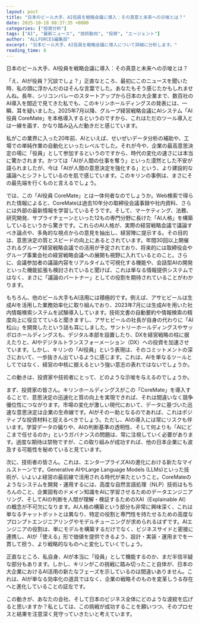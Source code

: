 ```yaml
---
layout: post
title: "日本のビール大手、AI役員を戦略会議に導入：その真意と未来への示唆とは？"
date: 2025-10-18 08:37:35 +0000
categories: ["投資分析"]
tags: ["AI", "最新ニュース", "技術動向", "投資", "エージェント"]
author: "ALLFORCES編集部"
excerpt: "日本ビール大手、AI役員を戦略会議に導入について詳細に分析します。"
reading_time: 8
---
```


日本のビール大手、AI役員を戦略会議に導入：その真意と未来への示唆とは？

「え、AIが役員？冗談でしょ？」正直なところ、最初にこのニュースを聞いた時、私の頭に浮かんだのはそんな言葉でした。あなたもそう感じたかもしれませんね。長年、シリコンバレーのスタートアップから日本の大企業まで、数百社のAI導入を間近で見てきた私でも、このキリンホールディングスの発表には、一瞬、耳を疑いました。2025年7月以降、グループ経営戦略会議にAIシステム「AI役員 CoreMate」を本格導入するというのですから、これはただのツール導入とは一線を画す、かなり踏み込んだ動きだと感じています。

私がこの業界に入った20年前、AIといえば、せいぜいデータ分析の補助や、工場での単純作業の自動化といったレベルでした。それが今や、企業の最高意思決定の場に「役員」として参加するというのですから、時代の変化の速さには本当に驚かされます。かつては「AIが人間の仕事を奪う」といった漠然とした不安が語られましたが、今は「AIが人間の意思決定を強化する」という、より建設的な議論へとシフトしているのを肌で感じています。このキリンの事例は、まさにその最先端を行くものと言えるでしょう。

では、この「AI役員 CoreMate」とは一体何者なのでしょうか。Web検索で得られた情報によると、CoreMateは過去10年分の取締役会議事録や社内資料、さらには外部の最新情報を学習しているそうです。そして、マーケティング、法務、研究開発、サプライチェーンといった12もの専門分野に長けた「AI人格」を構築しているというから驚きです。これらのAI人格が、実際の経営戦略会議で議論すべき論点や、多角的な視点からの意見を抽出し、経営陣に提示する。その目的は、意思決定の質とスピードの向上にあるとされています。年間30回以上開催されるグループ経営戦略会議での活用が予定されており、将来的には取締役会やグループ事業会社の経営戦略会議への展開も視野に入れているとのこと。さらに、会議参加者の議論内容をリアルタイムで可視化する機能や、会話型AIの開発といった機能拡張も検討されていると聞けば、これは単なる情報提供システムではなく、まさに「議論のパートナー」としての役割を期待されていることがわかります。

もちろん、他のビール大手もAI活用には積極的です。例えば、アサヒビールは生成AIを活用した業務効率化に取り組んでおり、2023年7月には生成AIを用いた社内情報検索システムを試験導入しています。技術文書の自動要約や情報検索の精度向上に役立てていると聞きますし、アサヒビールの社長が自身の代わりに「AI松山」を開発したという話も耳にしました。サントリーホールディングスやサッポロホールディングスも、デジタル本部を設置したり、DXを経営戦略の柱に据えたりと、AIやデジタルトランスフォーメーション（DX）への投資を加速させています。しかし、キリンの「AI役員」という表現は、そのコミットメントの深さにおいて、一歩抜きん出ているように感じます。これは、AIを単なるツールとしてではなく、経営の中核に据えるという強い意志の表れではないでしょうか。

この動きは、投資家や技術者にとって、どのような示唆を与えるのでしょうか。

まず、投資家の皆さん。キリンホールディングスがこの「CoreMate」を導入することで、意思決定の迅速化と質の向上を実現できれば、それは間違いなく競争優位性につながります。市場の変化が激しい現代において、データに基づいた迅速な意思決定は企業の生命線です。AIがその一助となるのであれば、これはポジティブな投資材料と捉えるべきでしょう。ただし、AIの導入には常にリスクも伴います。学習データの偏りや、AIの判断基準の透明性、そして何よりも「AIにどこまで任せるのか」というガバナンスの問題は、常に注視していく必要があります。過度な期待は禁物ですが、この取り組みが成功すれば、他の日本企業にも波及する可能性を秘めていると見ています。

次に、技術者の皆さん。これは、エンタープライズAIの進化における新たなマイルストーンです。Generative AIやLarge Language Models (LLMs)といった技術が、いよいよ経営の最前線で活用される時代が来たということ。CoreMateのようなシステムを開発・運用するには、高度な自然言語処理（NLP）技術はもちろんのこと、企業固有のドメイン知識をAIに学習させるためのデータエンジニアリング、そしてAIの判断を人間が理解・検証するためのXAI（Explainable AI）の概念が不可欠になります。AI人格の構築という部分も非常に興味深く、これは単なるチャットボットとは異なり、特定の役割と専門性を持たせるための高度なプロンプトエンジニアリングやモデルチューニングが求められるはずです。AIエンジニアの役割は、単にモデルを構築するだけでなく、ビジネスサイドと密接に連携し、AIが「使える」形で価値を提供できるよう、設計・実装・運用までを一貫して担う、より戦略的なものへと変化していくでしょう。

正直なところ、私自身、AIが本当に「役員」として機能するのか、まだ半信半疑な部分もあります。しかし、キリンがこの挑戦に踏み切ったこと自体が、日本の大企業におけるAI活用の新たなフェーズを示しているのは間違いありません。これは、AIが単なる効率化の道具ではなく、企業の戦略そのものを変革しうる存在へと進化していることの証左です。

この動きが、あなたの会社、そして日本のビジネス全体にどのような波紋を広げると思いますか？私としては、この挑戦が成功することを願いつつ、そのプロセスと結果を注意深く見守っていきたいと考えています。

